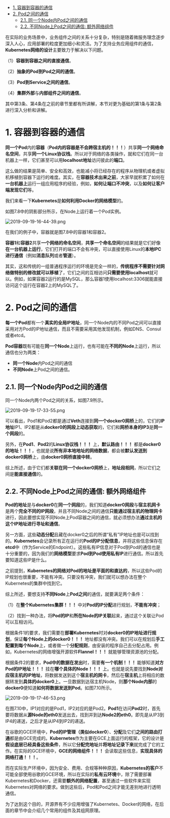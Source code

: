 
<!-- @import "[TOC]" {cmd="toc" depthFrom=1 depthTo=6 orderedList=false} -->

<!-- code_chunk_output -->

- [1. 容器到容器的通信](#1-容器到容器的通信)
- [2. Pod之间的通信](#2-pod之间的通信)
  - [2.1. 同一个Node内Pod之间的通信](#21-同一个node内pod之间的通信)
  - [2.2. 不同Node上Pod之间的通信: 额外网络组件](#22-不同node上pod之间的通信-额外网络组件)

<!-- /code_chunk_output -->

在实际的业务场景中，业务组件之间的关系十分复杂，特别是随着微服务理念逐步深入人心，应用部署的粒度更加细小和灵活。为了支持业务应用组件的通信，**Kubernetes网络的设计**主要致力于解决以下问题。

（1）**容器到容器之间的直接通信**。

（2）**抽象的Pod到Pod之间的通信**。

（3）**Pod到Service之间的通信**。

（4）**集群外部**与**内部组件之间的通信**。

其中第3条、第4条在之前的章节里都有所讲解，本节对更为基础的第1条与第2条进行深入分析和讲解。

# 1. 容器到容器的通信

**同一个Pod**内的**容器**（**Pod内的容器是不会跨宿主机的！！！**）共享**同一个网络命名空间**，共享**同一个Linux协议栈**。所以对于网络的各类操作，就和它们在同一台机器上一样，它们甚至可以用**localhost地址**访问彼此的**端口**。

这么做的结果是简单、安全和高效，也能减小将已经存在的程序从物理机或者虚拟机移植到容器下运行的难度。其实，在**容器技术出来之前**，大家早就积累了如何在**一台机器上**运行一组应用程序的经验，例如，**如何让端口不冲突**，以及**如何让客户端发现它们**等。

我们来看一下**Kubernetes**是**如何利用Docker的网络模型**的。

如图7.8中的阴影部分所示，在Node上运行着一个Pod实例。

![2019-09-19-16-44-39.png](./images/2019-09-19-16-44-39.png)

在我们的例子中，容器就是图7.8中的容器1和容器2。

**容器1**和**容器2**共享**一个网络的命名空间**，**共享一个命名空间**的结果就是它们好像**在一台机器上运行**，它们打开的端口不会有冲突，可以直接使用Linux的**本地IPC进行通信**（例如**消息队列**或者**管道**）。

其实，这和传统的一组普通程序运行的环境是完全一样的，**传统程序不需要针对网络做特别的修改就可以移植**了，它们之间的互相访问**只需要使用localhost**就可以。例如，如果容器2运行的是MySQL，那么容器1使用localhost:3306就能直接访问这个运行在容器2上的MySQL了。

# 2. Pod之间的通信

**每一个Pod**都有一个**真实的全局IP地址**，同一个Node内的不同Pod之间可以直接采用对方Pod的IP地址通信，而且不需要采用其他发现机制，例如DNS、Consul或者etcd。

**Pod容器**既有可能在**同一个Node**上运行，也有可能在**不同的Node**上运行，所以通信也分为两类：

* **同一个Node**内Pod之间的通信
* **不同Node**上Pod之间的通信。

## 2.1. 同一个Node内Pod之间的通信

同一个Node内两个Pod之间的关系，如图7.9所示。

![2019-09-19-17-33-55.png](./images/2019-09-19-17-33-55.png)

可以看出，Pod1和Pod2都是通过**Veth**连接到**同一个docker0网桥**上的，它们的**IP地址**IP1、IP2都是从**docker0的网段上动态获取**的，它们和**网桥本身的IP3**是**同一个网段**的。

另外，在**Pod1**、**Pod2**的**Linux协议栈！！！** 上，**默认路由！！！** 都是**docker0的地址！！！**，也就是说**所有非本地地址的网络数据**，都会被**默认发送到docker0网桥**上，由**docker0网桥直接中转**。

综上所述，由于它们都**关联在同一个docker0网桥**上，**地址段相同**，所以它们之间是**能直接通信**的。

## 2.2. 不同Node上Pod之间的通信: 额外网络组件

**Pod的地址**是与**docker0**在**同一个网段**的，我们知道**docker0网段**与**宿主机网卡**是两个**完全不同的IP网段**，并且不同Node之间的通信**只能通过宿主机的物理网卡**进行，因此要想实现不同Node上Pod容器之间的通信，就必须想办法**通过主机的这个IP地址进行寻址和通信**。

另一方面，这些**动态分配**且藏在docker0之后的所谓“私有”IP地址也是可以找到的。**Kubernetes**会记录所有正在运行的**Pod的IP分配信息**，并将这些信息保存在**etcd**中（作为Service的Endpoint）。这些私有IP信息对于Pod到Pod的通信也是十分重要的，因为我们的**网络模型**要求**Pod到Pod使用私有IP**进行通信。所以首先要知道这些IP是什么。

之前提到，**Kubernetes的网络对Pod的地址是平面的和直达的**，所以这些Pod的IP规划也很重要，不能有冲突。只要没有冲突，我们就可以想办法在整个Kubernetes的集群中找到它。

综上所述，要想支持**不同Node**上**Pod之间**的通信，就要满足两个条件：

（1）在**整个Kubernetes集群！！！** 中对**Pod的IP分配**进行规划，**不能有冲突**；

（2）找到一种办法，将**Pod的IP**和**所在Node的IP关联**起来，通过这个关联让Pod可以互相访问。

根据条件1的要求，我们需要在**部署Kubernetes**时对**docker0的IP地址进行规划**，保证**每个Node上的docker0！！！** 地址都没有冲突。我们可以在规划后**手工配置到每个Node**上，或者做一个**分配规则**，由安装的程序自己去分配占用。例如，Kubernetes的网络增强开源软件**Flannel！！！** 就能够管理资源池的分配。

根据条件2的要求，**Pod中的数据在发出**时，需要**有一个机制！！！** 能够知道**对方Pod的IP地址！！！** 挂在**哪个具体的Node！！！** 上。也就是说先要找到**Node对应宿主机的IP地址**，将数据发送到这个**宿主机的网卡**，然后在**宿主机**上将相应的数据转发到**具体的docker0**上。一旦数据到达宿主机Node，则**那个Node内部**的**docker0**便知道**如何将数据发送到Pod**。如图7.10所示。

![2019-09-19-17-46-53.png](./images/2019-09-19-17-46-53.png)

在图7.10中，IP1对应的是Pod1，IP2对应的是Pod2。**Pod1**在访问**Pod2**时，首先要将数据从**源Node的eth0**发送出去，找到并到达**Node2的eth0**。即先是从IP3到IP4的递送，之后才是从IP4到IP2的递送。

在谷歌的GCE环境中，**Pod的IP管理（类似docker0**）、**分配**及它们**之间的路由打通**都是由GCE完成的。**Kubernetes**作为主要在GCE上面运行的框架，它的设计是**假设底层已经具备这些条件**，所以它**分配完地址**并**将地址记录下来**就完成了它的工作。在实际的GCE环境中，**GCE的网络组件！！！** 会读取这些信息，**实现具体的网络打通！！！**。

而在实际生产环境中，因为安全、费用、合规等种种原因，**Kubernetes的客户**不可能全部使用谷歌的GCE环境，所以在实际的**私有云环境**中，除了需要部署Kubernetes和Docker，还需要**额外的网络配置**，甚至通过一些软件来实现Kubernetes对网络的要求。做到这些后，Pod和Pod之间才能无差别地进行透明通信。

为了达到这个目的，开源界有不少应用增强了Kubernetes、Docker的网络，在后面的章节中会介绍几个常用的组件及其组网原理。

